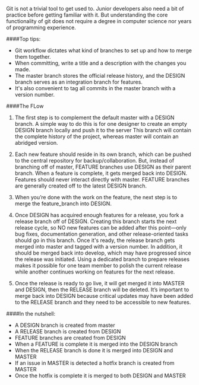 
Git is not a trivial tool to get used to. Junior developers also need a bit of practice before getting familiar with it. But understanding the core functionality of git does not require a degree in computer science nor years of programming experience.

####Top tips:
- Git workflow dictates what kind of branches to set up and how to merge them together.
- When committing, write a title and a description with the changes you made.
- The master branch stores the official release history, and the DESIGN branch serves as an integration branch for features. 
- It's also convenient to tag all commits in the master branch with a version number.

####The FLow
1. The first step is to complement the default master with a DESIGN branch. A simple way to do this is for one designer to create an empty DESIGN branch locally and push it to the server
This branch will contain the complete history of the project, whereas master will contain an abridged version. 

2. Each new feature should reside in its own branch, which can be pushed to the central repository for backup/collaboration. But, instead of branching off of master, FEATURE branches use DESIGN as their parent branch. When a feature is complete, it gets merged back into DESIGN. Features should never interact directly with master.
FEATURE branches are generally created off to the latest DESIGN branch.

3. When you’re done with the work on the feature, the next step is to merge the feature_branch into DESIGN.

4. Once DESIGN has acquired enough features for a release, you fork a release branch off of DESIGN. Creating this branch starts the next release cycle, so NO new features can be added after this point—only bug fixes, documentation generation, and other release-oriented tasks should go in this branch. Once it's ready, the release branch gets merged into master and tagged with a version number. In addition, it should be merged back into develop, which may have progressed since the release was initiated.
Using a dedicated branch to prepare releases makes it possible for one team member to polish the current release while another continues working on features for the next release.

5. Once the release is ready to go live, it will get merged it into MASTER and DESIGN, then the RELEASE branch will be deleted. It’s important to merge back into DESIGN because critical updates may have been added to the RELEASE branch and they need to be accessible to new features.


####In the nutshell:
- A DESIGN branch is created from master
- A RELEASE branch is created from DESIGN
- FEATURE branches are created from DESIGN
- When a FEATURE is complete it is merged into the DESIGN branch
- When the RELEASE branch is done it is merged into DESIGN and MASTER
- If an issue in MASTER is detected a hotfix branch is created from MASTER
- Once the hotfix is complete it is merged to both DESIGN and MASTER
